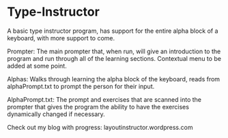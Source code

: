# Type-Instructor
A basic type instructor program, has support for the entire alpha block of a keyboard, with more support to come.

Prompter: The main prompter that, when run, will give an introduction to the program and run through all of the learning sections. Contextual menu to be added at some point.

Alphas: Walks through learning the alpha block of the keyboard, reads from alphaPrompt.txt to prompt the person for their input.

AlphaPrompt.txt: The prompt and exercises that are scanned into the prompter that gives the program the ability to have the exercises dynamically changed if necessary.

Check out my blog with progress:
layoutinstructor.wordpress.com
